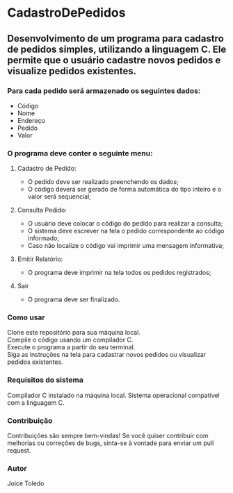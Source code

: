 # CadastroDePedidos

Desenvolvimento de um programa para cadastro de pedidos simples, utilizando a linguagem C. 
Ele permite que o usuário cadastre novos pedidos e visualize pedidos existentes.
----------
### Para cada pedido será armazenado os seguintes dados: ###
- Código 
- Nome
- Endereço
- Pedido
- Valor  

### O programa deve conter o seguinte menu: ###
1. Cadastro de Pedido:
    - O pedido deve ser realizado preenchendo os dados;
    - O código deverá ser gerado de forma automática do tipo inteiro e o valor será sequencial;
  
2. Consulta Pedido:
    - O usuário deve colocar o código do pedido para realizar a consulta;
    - O sistema deve escrever na tela o pedido correspondente ao código informado;
    - Caso não localize o código vai imprimir uma mensagem informativa;
  
3. Emitir Relatório:
    - O programa deve imprimir na tela todos os pedidos registrados;  
  
4. Sair  
    - O programa deve ser finalizado.
  
### Como usar ###
Clone este repositório para sua máquina local.  
Compile o código usando um compilador C.  
Execute o programa a partir do seu terminal.  
Siga as instruções na tela para cadastrar novos pedidos ou visualizar pedidos existentes.

### Requisitos do sistema ###
Compilador C instalado na máquina local.
Sistema operacional compatível com a linguagem C.

### Contribuição ###
Contribuições são sempre bem-vindas! 
Se você quiser contribuir com melhorias ou correções de bugs, sinta-se à vontade para enviar um pull request.

### Autor ###
Joice Toledo
